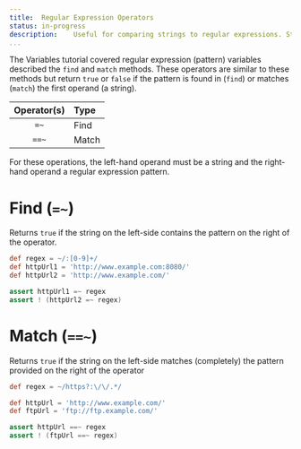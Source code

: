 ```yaml
---
title:	Regular Expression Operators
status:	in-progress
description:	Useful for comparing strings to regular expressions. Still don't help you work out the regular expression.
...
```


The Variables tutorial covered regular expression (pattern) variables described the `find` and `match` methods. These operators are similar to these methods but return `true` or `false` if the pattern is found in (`find`) or matches (`match`) the first operand (a string).

|Operator(s)     |Type
|:------------------:|:--------------------|  
| `=~`	| Find	|  
| `==~`	| Match	|  

For these operations, the left-hand operand must be a string and the right-hand operand a regular expression pattern.

# Find (`=~`)
Returns `true` if the string on the left-side contains the pattern on the right of the operator.

```groovy
def regex = ~/:[0-9]+/
def httpUrl1 = 'http://www.example.com:8080/'
def httpUrl2 = 'http://www.example.com/'

assert httpUrl1 =~ regex
assert ! (httpUrl2 =~ regex)
```


# Match (`==~`)
Returns `true` if the string on the left-side matches (completely) the pattern provided on the right of the operator

```groovy
def regex = ~/https?:\/\/.*/

def httpUrl = 'http://www.example.com/'
def ftpUrl = 'ftp://ftp.example.com/'

assert httpUrl ==~ regex
assert ! (ftpUrl ==~ regex)
```
